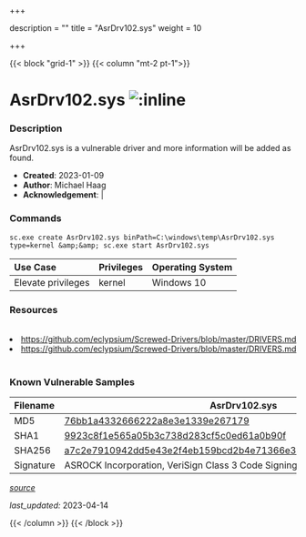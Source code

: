 +++

description = ""
title = "AsrDrv102.sys"
weight = 10

+++


{{< block "grid-1" >}}
{{< column "mt-2 pt-1">}}


# AsrDrv102.sys ![:inline](/images/twitter_verified.png) 


### Description

AsrDrv102.sys is a vulnerable driver and more information will be added as found.

- **Created**: 2023-01-09
- **Author**: Michael Haag
- **Acknowledgement**:  | [](https://twitter.com/)

### Commands

```
sc.exe create AsrDrv102.sys binPath=C:\windows\temp\AsrDrv102.sys type=kernel &amp;&amp; sc.exe start AsrDrv102.sys
```

| Use Case | Privileges | Operating System | 
|:---- | ---- | ---- |
| Elevate privileges | kernel | Windows 10 |

### Resources
<br>
<li><a href=" https://github.com/eclypsium/Screwed-Drivers/blob/master/DRIVERS.md"> https://github.com/eclypsium/Screwed-Drivers/blob/master/DRIVERS.md</a></li>
<li><a href="https://github.com/eclypsium/Screwed-Drivers/blob/master/DRIVERS.md">https://github.com/eclypsium/Screwed-Drivers/blob/master/DRIVERS.md</a></li>
<br>

### Known Vulnerable Samples

| Filename | AsrDrv102.sys |
|:---- | ---- | 
| MD5 | <a href="https://www.virustotal.com/gui/file/76bb1a4332666222a8e3e1339e267179">76bb1a4332666222a8e3e1339e267179</a> |
| SHA1 | <a href="https://www.virustotal.com/gui/file/9923c8f1e565a05b3c738d283cf5c0ed61a0b90f">9923c8f1e565a05b3c738d283cf5c0ed61a0b90f</a> |
| SHA256 | <a href="https://www.virustotal.com/gui/file/a7c2e7910942dd5e43e2f4eb159bcd2b4e71366e34a68109548b9fb12ac0f7cc">a7c2e7910942dd5e43e2f4eb159bcd2b4e71366e34a68109548b9fb12ac0f7cc</a> |
| Signature | ASROCK Incorporation, VeriSign Class 3 Code Signing 2010 CA, VeriSign   |


[*source*](https://github.com/magicsword-io/LOLDrivers/tree/main/yaml/asrdrv102.yaml)

*last_updated:* 2023-04-14








{{< /column >}}
{{< /block >}}
